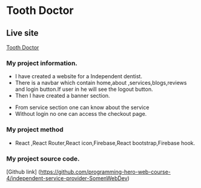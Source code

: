# Tooth Doctor

## Live site

[Tooth Doctor](https://dentist-portfolio.web.app/)

### My project information.

- I have created a website for a Independent dentist.
- There is a navbar which contain home,about ,services,blogs,reviews and login button.If user in he will see the logout button.
- Then I have created a banner section.

* From service section one can know about the service
* Without login no one can access the checkout page.

### My project method

- React ,React Router,React icon,Firebase,React bootstrap,Firebase hook.

### My project source code.

[Github link] (https://github.com/programming-hero-web-course-4/independent-service-provider-SomenWebDev)
